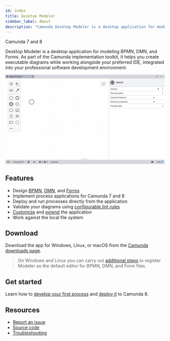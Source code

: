 ```yaml
---
id: index
title: Desktop Modeler
sidebar_label: About
description: "Camunda Desktop Modeler is a desktop application for modeling BPMN, DMN, and Forms, compatible with Camunda 7 and Camunda 8. As a companion tool to your favorite IDE it integrates seamlessly into your local professional software development setup."
---
```


<span class="badge badge--cloud">Camunda 7 and 8</span>

Desktop Modeler is a desktop application for modeling BPMN, DMN, and Forms. As part of the Camunda implementation toolkit, it helps you create executable diagrams while working alongside your preferred IDE, integrated into your professional software development environment.

![Desktop Modeler Screenshot](./img/new-diagram.png)

## Features

- Design [BPMN](../bpmn/bpmn.md), [DMN](../dmn/dmn.md), and [Forms](../forms/camunda-forms-reference.md)
- Implement process applications for Camunda 7 and 8
- Deploy and run processes directly from the application
- Validate your diagrams using [configurable lint rules](https://github.com/camunda/camunda-modeler-custom-linter-rules-plugin)
- [Customize](./flags/flags.md) and [extend](./plugins/plugins.md) the application
- Work against the local file system

## Download

Download the app for Windows, Linux, or macOS from the [Camunda downloads page](https://camunda.com/download/modeler/).

> On Windows and Linux you can carry out [additional steps](./install-the-modeler#wire-file-associations) to register Modeler as the default editor for BPMN, DMN, and Form files.

## Get started

Learn how to [develop your first process](./model-your-first-diagram.md) and [deploy it](./connect-to-camunda-8.md) to Camunda 8.

## Resources

- [Report an issue](https://github.com/camunda/camunda-modeler/issues)
- [Source code](https://github.com/camunda/camunda-modeler)
- [Troubleshooting](/self-managed/operational-guides/troubleshooting/troubleshooting.md)
